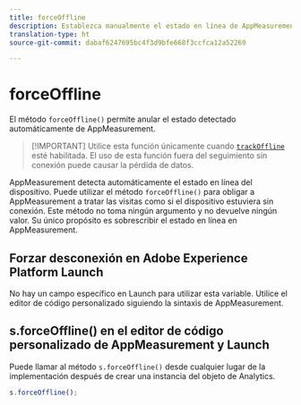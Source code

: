 ```yaml
---
title: forceOffline
description: Establezca manualmente el estado en línea de AppMeasurement.
translation-type: ht
source-git-commit: dabaf6247695bc4f3d9bfe668f3ccfca12a52269

---
```



# forceOffline

El método `forceOffline()` permite anular el estado detectado automáticamente de AppMeasurement.

>[!IMPORTANT] Utilice esta función únicamente cuando [`trackOffline`](../config-vars/trackoffline.md) esté habilitada. El uso de esta función fuera del seguimiento sin conexión puede causar la pérdida de datos.

AppMeasurement detecta automáticamente el estado en línea del dispositivo. Puede utilizar el método `forceOffline()` para obligar a AppMeasurement a tratar las visitas como si el dispositivo estuviera sin conexión. Este método no toma ningún argumento y no devuelve ningún valor. Su único propósito es sobrescribir el estado en línea en AppMeasurement.

## Forzar desconexión en Adobe Experience Platform Launch

No hay un campo específico en Launch para utilizar esta variable. Utilice el editor de código personalizado siguiendo la sintaxis de AppMeasurement.

## s.forceOffline() en el editor de código personalizado de AppMeasurement y Launch

Puede llamar al método `s.forceOffline()` desde cualquier lugar de la implementación después de crear una instancia del objeto de Analytics.

```js
s.forceOffline();
```
